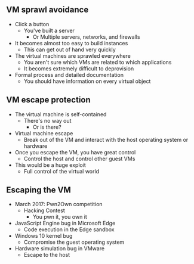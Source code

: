 ## VM sprawl avoidance
- Click a button
	- You've built a server
		- Or Multiple servers, networks, and firewalls
- It becomes almost too easy to build instances
	- This can get out of hand very quickly
- The virtual machines are sprawled everywhere
	- You aren't sure which VMs are related to which applications
	- It becomes extremely difficult to deprovision
- Formal process and detailed documentation
	- You should have information on every virtual object

## VM escape protection
- The virtual machine is self-contained
	- There's no way out
		- Or is there?
- Virtual machine escape
	- Break out of the VM and interact with the host operating system or hardware
- Once you escape the VM, you have great control
	- Control the host and control other guest VMs
- This would be a huge exploit
	- Full control of the virtual world

## Escaping the VM
- March 2017:  Pwn2Own competition
	- Hacking Contest
		- You pwn it, you own it
- JavaScript Engine bug in Microsoft Edge
	- Code execution in the Edge sandbox
- Windows 10 kernel bug
	- Compromise the guest operating system
- Hardware simulation bug in VMware
	- Escape to the host

